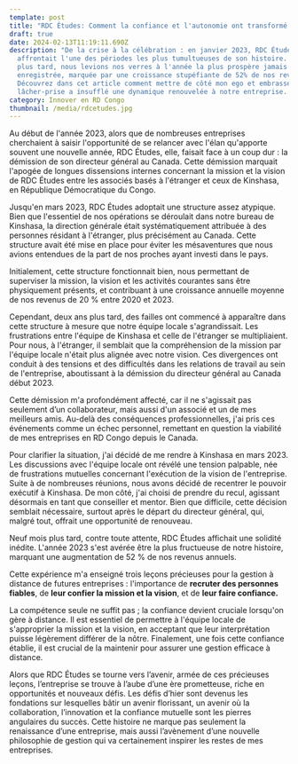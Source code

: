 ```yaml
---
template: post
title: "RDC Études: Comment la confiance et l'autonomie ont transformé une entreprise"
draft: true
date: 2024-02-13T11:19:11.690Z
description: "De la crise à la célébration : en janvier 2023, RDC Études
  affrontait l'une des périodes les plus tumultueuses de son histoire. Un an
  plus tard, nous levions nos verres à l'année la plus prospère jamais
  enregistrée, marquée par une croissance stupéfiante de 52% de nos revenus. 🚀
  Découvrez dans cet article comment mettre de côté mon ego et embrasser le
  lâcher-prise a insufflé une dynamique renouvelée à notre entreprise. "
category: Innover en RD Congo
thumbnail: /media/rdcetudes.jpg
---
```

Au début de l'année 2023, alors que de nombreuses entreprises cherchaient à saisir l'opportunité de se relancer avec l'élan qu'apporte souvent une nouvelle année, RDC Études, elle, faisait face à un coup dur : la démission de son directeur général au Canada. Cette démission marquait l'apogée de longues dissensions internes concernant la mission et la vision de RDC Études entre les associés basés à l'étranger et ceux de Kinshasa, en République Démocratique du Congo.

Jusqu'en mars 2023, RDC Études adoptait une structure assez atypique. Bien que l'essentiel de nos opérations se déroulait dans notre bureau de Kinshasa, la direction générale était systématiquement attribuée à des personnes résidant à l'étranger, plus précisément au Canada. Cette structure avait été mise en place pour éviter les mésaventures que nous avions entendues de la part de nos proches ayant investi dans le pays.

Initialement, cette structure fonctionnait bien, nous permettant de superviser la mission, la vision et les activités courantes sans être physiquement présents, et contribuant à une croissance annuelle moyenne de nos revenus de 20 % entre 2020 et 2023.

Cependant, deux ans plus tard, des failles ont commencé à apparaître dans cette structure à mesure que notre équipe locale s'agrandissait. Les frustrations entre l'équipe de Kinshasa et celle de l'étranger se multipliaient. Pour nous, à l'étranger, il semblait que la compréhension de la mission par l'équipe locale n'était plus alignée avec notre vision. Ces divergences ont conduit à des tensions et des difficultés dans les relations de travail au sein de l'entreprise, aboutissant à la démission du directeur général au Canada début 2023.

Cette démission m'a profondément affecté, car il ne s'agissait pas seulement d’un collaborateur, mais aussi d'un associé et un de mes meilleurs amis. Au-delà des conséquences professionnelles, j'ai pris ces événements comme un échec personnel, remettant en question la viabilité de mes entreprises en RD Congo depuis le Canada.

Pour clarifier la situation, j'ai décidé de me rendre à Kinshasa en mars 2023. Les discussions avec l'équipe locale ont révélé une tension palpable, née de frustrations mutuelles concernant l'exécution de la vision de l'entreprise. Suite à de nombreuses réunions, nous avons décidé de recentrer le pouvoir exécutif à Kinshasa. De mon côté, j'ai choisi de prendre du recul, agissant désormais en tant que conseiller et mentor. Bien que difficile, cette décision semblait nécessaire, surtout après le départ du directeur général, qui, malgré tout, offrait une opportunité de renouveau.

Neuf mois plus tard, contre toute attente, RDC Études affichait une solidité inédite. L'année 2023 s'est avérée être la plus fructueuse de notre histoire, marquant une augmentation de 52 % de nos revenus annuels.

Cette expérience m'a enseigné trois leçons précieuses pour la gestion à distance de futures entreprises : l'importance de **recruter des personnes fiables**, de **leur confier la mission et la vision**, et de **leur faire confiance.**

La compétence seule ne suffit pas ; la confiance devient cruciale lorsqu'on gère à distance. Il est essentiel de permettre à l'équipe locale de s'approprier la mission et la vision, en acceptant que leur interprétation puisse légèrement différer de la nôtre. Finalement, une fois cette confiance établie, il est crucial de la maintenir pour assurer une gestion efficace à distance.

Alors que RDC Études se tourne vers l’avenir, armée de ces précieuses leçons, l’entreprise se trouve à l’aube d’une ère prometteuse, riche en opportunités et nouveaux défis. Les défis d’hier sont devenus les fondations sur lesquelles bâtir un avenir florissant, un avenir où la collaboration, l’innovation et la confiance mutuelle sont les pierres angulaires du succès. Cette histoire ne marque pas seulement la renaissance d’une entreprise, mais aussi l’avènement d’une nouvelle philosophie de gestion qui va certainement inspirer les restes de mes entreprises.